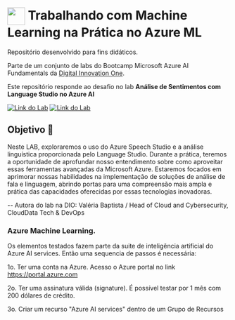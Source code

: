 <h1>
    <a href="https://www.dio.me/">
     <img align="center" width="40px" src="https://hermes.digitalinnovation.one/assets/diome/logo-minimized.png"></a>
    <span> Trabalhando com Machine Learning na Prática no Azure ML </span>
</h1>

Repositório desenvolvido para fins didáticos. 

Parte de um conjunto de labs do Bootcamp Microsoft Azure AI Fundamentals da [Digital Innovation One](https://www.dio.me/).

Este repositório responde ao desafio no lab  **Análise de Sentimentos com Language Studio no Azure AI** 

[![Link do Lab](https://img.shields.io/badge/▶-000?style=for-the-badge&logo=movie&logoColor=E94D5F)](https://web.dio.me/lab/analise-de-sentimentos-com-language-studio-no-azure-ai/learning/f6884c74-e7aa-4700-a84b-a3446e0b6d8d) 
[![Link do Lab](https://img.shields.io/badge/Acesse%20o%20Lab%20na%20Plataforma-E94D5F?style=for-the-badge)](https://web.dio.me/lab/analise-de-sentimentos-com-language-studio-no-azure-ai/learning/f6884c74-e7aa-4700-a84b-a3446e0b6d8d)

## Objetivo 🎯
Neste LAB, exploraremos o uso do Azure Speech Studio e a análise linguística proporcionada pelo Language Studio. Durante a prática, teremos a oportunidade de aprofundar nosso entendimento sobre como aproveitar essas ferramentas avançadas da Microsoft Azure. 
Estaremos focados em aprimorar nossas habilidades na implementação de soluções de análise de fala e linguagem, abrindo portas para uma compreensão mais ampla e prática das capacidades oferecidas por essas tecnologias inovadoras.

  -- Autora do lab na DIO: Valéria Baptista   /  Head of Cloud and Cybersecurity, CloudData Tech & DevOps

### Azure Machine Learning.

Os elementos testados fazem parte da suite de inteligência artificial do Azure AI services. 
Então uma sequencia de passos é necessária:

1o. Ter uma conta na Azure. Acesso o  Azure portal no link https://portal.azure.com

2o. Ter uma assinatura válida (signature). É possível testar por 1 mês com 200 dólares de crédito.

3o. Criar um recurso "Azure AI services" dentro de um Grupo de Recursos
